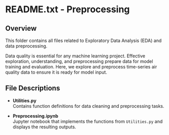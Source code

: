 # README.txt - Preprocessing

## Overview
This folder contains all files related to Exploratory Data Analysis (EDA) and data preprocessing.

Data quality is essential for any machine learning project. Effective exploration, understanding, and preprocessing prepare data for model training and evaluation. Here, we explore and preprocess time-series air quality data to ensure it is ready for model input.

## File Descriptions
- **Utilities.py**  
  Contains function definitions for data cleaning and preprocessing tasks.

- **Preprocessing.ipynb**  
  Jupyter notebook that implements the functions from `Utilities.py` and displays the resulting outputs.
